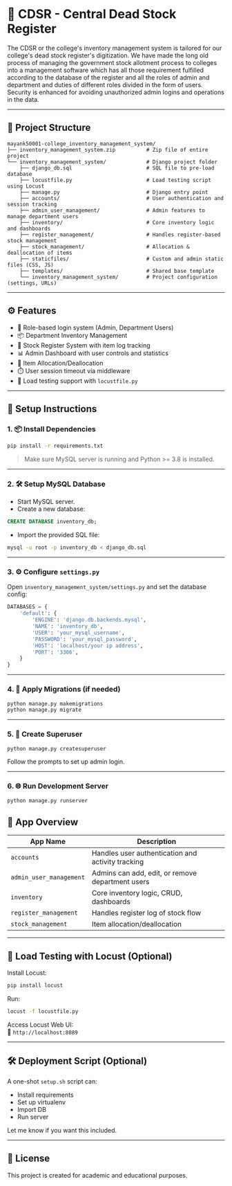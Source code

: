 # 🏫 CDSR - Central Dead Stock Register

The CDSR or the college's inventory management system is tailored for our college's dead stock register's digitization. We have made the long old process of managing the government stock allotment process to colleges into a management software which has all those requirement fulfilled according to the database of the register and all the roles of admin and department and duties of different roles divided in the form of users. Security is enhanced for avoiding unauthorized admin logins and operations in the data.

---

## 📁 Project Structure

```
mayank50001-college_inventory_management_system/
├── inventory_management_system.zip          # Zip file of entire project
└── inventory_management_system/             # Django project folder
    ├── django_db.sql                        # SQL file to pre-load database
    ├── locustfile.py                        # Load testing script using Locust
    ├── manage.py                            # Django entry point
    ├── accounts/                            # User authentication and session tracking
    ├── admin_user_management/               # Admin features to manage department users
    ├── inventory/                           # Core inventory logic and dashboards
    ├── register_management/                 # Handles register-based stock management
    ├── stock_management/                    # Allocation & deallocation of items
    ├── staticfiles/                         # Custom and admin static files (CSS, JS)
    ├── templates/                           # Shared base template
    └── inventory_management_system/         # Project configuration (settings, URLs)
```

---

## ⚙️ Features

- 🔐 Role-based login system (Admin, Department Users)
- 📦 Department Inventory Management
- 📑 Stock Register System with item log tracking
- 📊 Admin Dashboard with user controls and statistics
- 🔁 Item Allocation/Deallocation
- ⏱️ User session timeout via middleware
- 🧪 Load testing support with `locustfile.py`

---

## 🚀 Setup Instructions

### 1. 📦 Install Dependencies

```bash
pip install -r requirements.txt
```

> Make sure MySQL server is running and Python >= 3.8 is installed.

---

### 2. 🛠️ Setup MySQL Database

- Start MySQL server.
- Create a new database:

```sql
CREATE DATABASE inventory_db;
```

- Import the provided SQL file:

```bash
mysql -u root -p inventory_db < django_db.sql
```

---

### 3. ⚙️ Configure `settings.py`

Open `inventory_management_system/settings.py` and set the database config:

```python
DATABASES = {
    'default': {
        'ENGINE': 'django.db.backends.mysql',
        'NAME': 'inventory_db',
        'USER': 'your_mysql_username',
        'PASSWORD': 'your_mysql_password',
        'HOST': 'localhost/your ip address',
        'PORT': '3306',
    }
}
```

---

### 4. 📂 Apply Migrations (if needed)

```bash
python manage.py makemigrations
python manage.py migrate
```

---

### 5. 👤 Create Superuser

```bash
python manage.py createsuperuser
```

Follow the prompts to set up admin login.

---

### 6. 🌐 Run Development Server

```bash
python manage.py runserver
```



## 🧩 App Overview

| App Name               | Description                                        |
|------------------------|----------------------------------------------------|
| `accounts`             | Handles user authentication and activity tracking |
| `admin_user_management`| Admins can add, edit, or remove department users  |
| `inventory`            | Core inventory logic, CRUD, dashboards            |
| `register_management`  | Handles register log of stock flow                |
| `stock_management`     | Item allocation/deallocation                      |

---

## 🧪 Load Testing with Locust (Optional)

Install Locust:

```bash
pip install locust
```

Run:

```bash
locust -f locustfile.py
```

Access Locust Web UI:  
📍 `http://localhost:8089`

---

## 🛠️ Deployment Script (Optional)

A one-shot `setup.sh` script can:
- Install requirements
- Set up virtualenv
- Import DB
- Run server

Let me know if you want this included.

---

## 📝 License

This project is created for academic and educational purposes.
